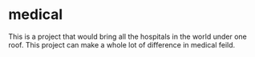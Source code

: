 # medical
This is a project that would bring all the hospitals in the world under one roof. This project can make a whole lot of difference in medical feild.
